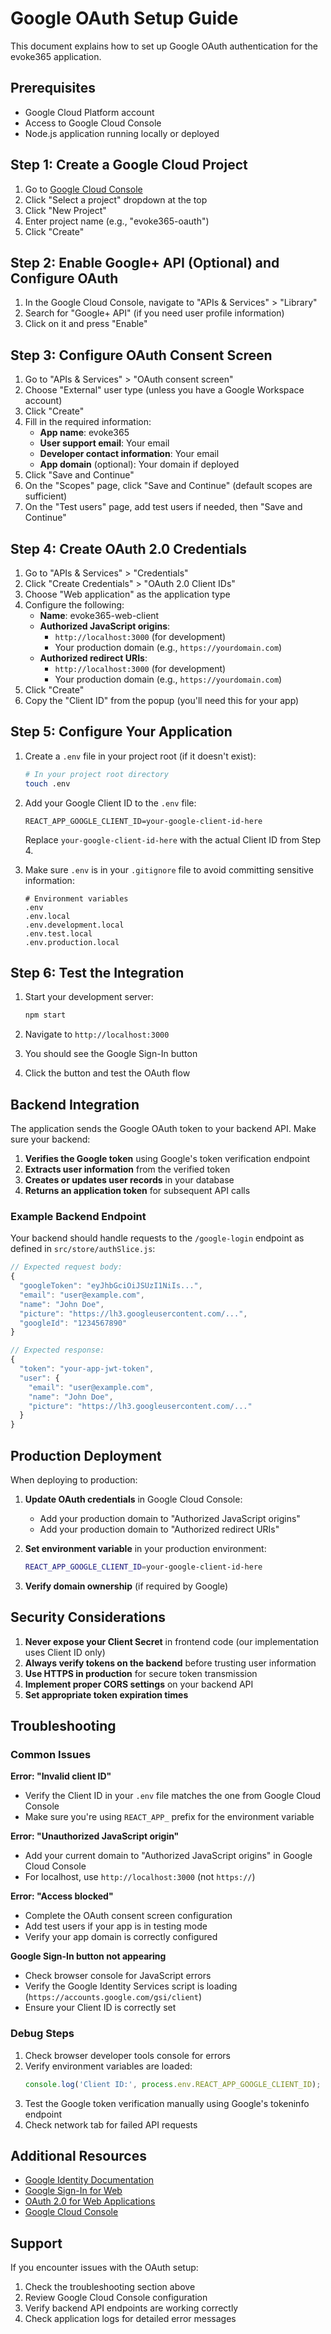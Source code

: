 # Google OAuth Setup Guide

This document explains how to set up Google OAuth authentication for the evoke365 application.

## Prerequisites

- Google Cloud Platform account
- Access to Google Cloud Console
- Node.js application running locally or deployed

## Step 1: Create a Google Cloud Project

1. Go to [Google Cloud Console](https://console.cloud.google.com/)
2. Click "Select a project" dropdown at the top
3. Click "New Project"
4. Enter project name (e.g., "evoke365-oauth")
5. Click "Create"

## Step 2: Enable Google+ API (Optional) and Configure OAuth

1. In the Google Cloud Console, navigate to "APIs & Services" > "Library"
2. Search for "Google+ API" (if you need user profile information)
3. Click on it and press "Enable"

## Step 3: Configure OAuth Consent Screen

1. Go to "APIs & Services" > "OAuth consent screen"
2. Choose "External" user type (unless you have a Google Workspace account)
3. Click "Create"
4. Fill in the required information:
   - **App name**: evoke365
   - **User support email**: Your email
   - **Developer contact information**: Your email
   - **App domain** (optional): Your domain if deployed
5. Click "Save and Continue"
6. On the "Scopes" page, click "Save and Continue" (default scopes are sufficient)
7. On the "Test users" page, add test users if needed, then "Save and Continue"

## Step 4: Create OAuth 2.0 Credentials

1. Go to "APIs & Services" > "Credentials"
2. Click "Create Credentials" > "OAuth 2.0 Client IDs"
3. Choose "Web application" as the application type
4. Configure the following:
   - **Name**: evoke365-web-client
   - **Authorized JavaScript origins**: 
     - `http://localhost:3000` (for development)
     - Your production domain (e.g., `https://yourdomain.com`)
   - **Authorized redirect URIs**: 
     - `http://localhost:3000` (for development)
     - Your production domain (e.g., `https://yourdomain.com`)
5. Click "Create"
6. Copy the "Client ID" from the popup (you'll need this for your app)

## Step 5: Configure Your Application

1. Create a `.env` file in your project root (if it doesn't exist):
   ```bash
   # In your project root directory
   touch .env
   ```

2. Add your Google Client ID to the `.env` file:
   ```env
   REACT_APP_GOOGLE_CLIENT_ID=your-google-client-id-here
   ```
   Replace `your-google-client-id-here` with the actual Client ID from Step 4.

3. Make sure `.env` is in your `.gitignore` file to avoid committing sensitive information:
   ```gitignore
   # Environment variables
   .env
   .env.local
   .env.development.local
   .env.test.local
   .env.production.local
   ```

## Step 6: Test the Integration

1. Start your development server:
   ```bash
   npm start
   ```

2. Navigate to `http://localhost:3000`
3. You should see the Google Sign-In button
4. Click the button and test the OAuth flow

## Backend Integration

The application sends the Google OAuth token to your backend API. Make sure your backend:

1. **Verifies the Google token** using Google's token verification endpoint
2. **Extracts user information** from the verified token
3. **Creates or updates user records** in your database
4. **Returns an application token** for subsequent API calls

### Example Backend Endpoint

Your backend should handle requests to the `/google-login` endpoint as defined in `src/store/authSlice.js`:

```javascript
// Expected request body:
{
  "googleToken": "eyJhbGciOiJSUzI1NiIs...",
  "email": "user@example.com",
  "name": "John Doe",
  "picture": "https://lh3.googleusercontent.com/...",
  "googleId": "1234567890"
}

// Expected response:
{
  "token": "your-app-jwt-token",
  "user": {
    "email": "user@example.com",
    "name": "John Doe",
    "picture": "https://lh3.googleusercontent.com/..."
  }
}
```

## Production Deployment

When deploying to production:

1. **Update OAuth credentials** in Google Cloud Console:
   - Add your production domain to "Authorized JavaScript origins"
   - Add your production domain to "Authorized redirect URIs"

2. **Set environment variable** in your production environment:
   ```bash
   REACT_APP_GOOGLE_CLIENT_ID=your-google-client-id-here
   ```

3. **Verify domain ownership** (if required by Google)

## Security Considerations

1. **Never expose your Client Secret** in frontend code (our implementation uses Client ID only)
2. **Always verify tokens on the backend** before trusting user information
3. **Use HTTPS in production** for secure token transmission
4. **Implement proper CORS settings** on your backend API
5. **Set appropriate token expiration times**

## Troubleshooting

### Common Issues

**Error: "Invalid client ID"**
- Verify the Client ID in your `.env` file matches the one from Google Cloud Console
- Make sure you're using `REACT_APP_` prefix for the environment variable

**Error: "Unauthorized JavaScript origin"**
- Add your current domain to "Authorized JavaScript origins" in Google Cloud Console
- For localhost, use `http://localhost:3000` (not `https://`)

**Error: "Access blocked"**
- Complete the OAuth consent screen configuration
- Add test users if your app is in testing mode
- Verify your app domain is correctly configured

**Google Sign-In button not appearing**
- Check browser console for JavaScript errors
- Verify the Google Identity Services script is loading (`https://accounts.google.com/gsi/client`)
- Ensure your Client ID is correctly set

### Debug Steps

1. Check browser developer tools console for errors
2. Verify environment variables are loaded:
   ```javascript
   console.log('Client ID:', process.env.REACT_APP_GOOGLE_CLIENT_ID);
   ```
3. Test the Google token verification manually using Google's tokeninfo endpoint
4. Check network tab for failed API requests

## Additional Resources

- [Google Identity Documentation](https://developers.google.com/identity)
- [Google Sign-In for Web](https://developers.google.com/identity/sign-in/web)
- [OAuth 2.0 for Web Applications](https://developers.google.com/identity/protocols/oauth2/web-server)
- [Google Cloud Console](https://console.cloud.google.com/)

## Support

If you encounter issues with the OAuth setup:

1. Check the troubleshooting section above
2. Review Google Cloud Console configuration
3. Verify backend API endpoints are working correctly
4. Check application logs for detailed error messages